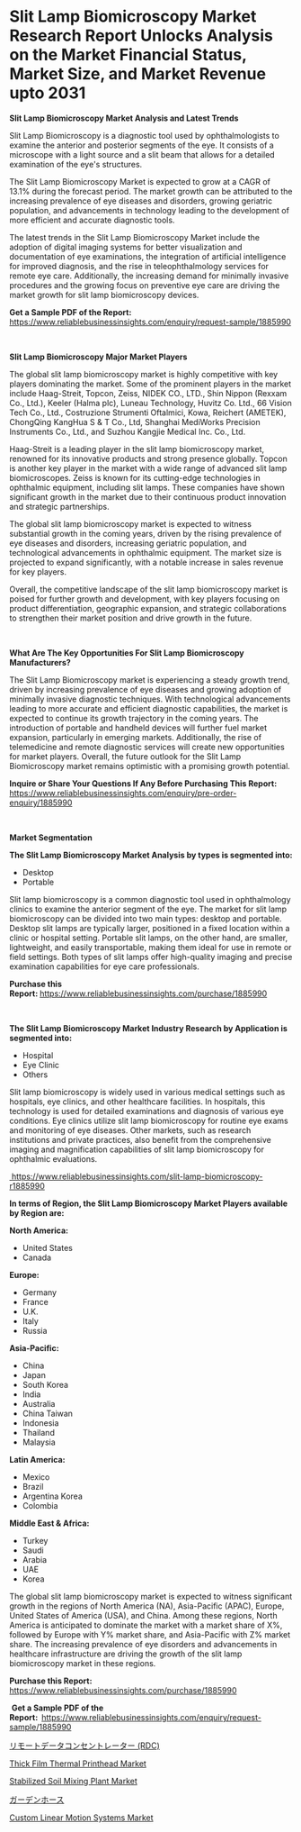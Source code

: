 <p><h1>Slit Lamp Biomicroscopy Market Research Report Unlocks Analysis on the Market Financial Status, Market Size, and Market Revenue upto 2031</h1></p><p><strong>Slit Lamp Biomicroscopy Market Analysis and Latest Trends</strong></p>
<p><p>Slit Lamp Biomicroscopy is a diagnostic tool used by ophthalmologists to examine the anterior and posterior segments of the eye. It consists of a microscope with a light source and a slit beam that allows for a detailed examination of the eye's structures.</p><p>The Slit Lamp Biomicroscopy Market is expected to grow at a CAGR of 13.1% during the forecast period. The market growth can be attributed to the increasing prevalence of eye diseases and disorders, growing geriatric population, and advancements in technology leading to the development of more efficient and accurate diagnostic tools.</p><p>The latest trends in the Slit Lamp Biomicroscopy Market include the adoption of digital imaging systems for better visualization and documentation of eye examinations, the integration of artificial intelligence for improved diagnosis, and the rise in teleophthalmology services for remote eye care. Additionally, the increasing demand for minimally invasive procedures and the growing focus on preventive eye care are driving the market growth for slit lamp biomicroscopy devices.</p></p>
<p><strong>Get a Sample PDF of the Report:&nbsp;</strong> <a href="https://www.reliablebusinessinsights.com/enquiry/request-sample/1885990">https://www.reliablebusinessinsights.com/enquiry/request-sample/1885990</a></p>
<p>&nbsp;</p>
<p><strong>Slit Lamp Biomicroscopy Major Market Players</strong></p>
<p><p>The global slit lamp biomicroscopy market is highly competitive with key players dominating the market. Some of the prominent players in the market include Haag-Streit, Topcon, Zeiss, NIDEK CO., LTD., Shin Nippon (Rexxam Co., Ltd.), Keeler (Halma plc), Luneau Technology, Huvitz Co. Ltd., 66 Vision Tech Co., Ltd., Costruzione Strumenti Oftalmici, Kowa, Reichert (AMETEK), ChongQing KangHua S & T Co., Ltd, Shanghai MediWorks Precision Instruments Co., Ltd., and Suzhou Kangjie Medical Inc. Co., Ltd.</p><p>Haag-Streit is a leading player in the slit lamp biomicroscopy market, renowned for its innovative products and strong presence globally. Topcon is another key player in the market with a wide range of advanced slit lamp biomicroscopes. Zeiss is known for its cutting-edge technologies in ophthalmic equipment, including slit lamps. These companies have shown significant growth in the market due to their continuous product innovation and strategic partnerships.</p><p>The global slit lamp biomicroscopy market is expected to witness substantial growth in the coming years, driven by the rising prevalence of eye diseases and disorders, increasing geriatric population, and technological advancements in ophthalmic equipment. The market size is projected to expand significantly, with a notable increase in sales revenue for key players.</p><p>Overall, the competitive landscape of the slit lamp biomicroscopy market is poised for further growth and development, with key players focusing on product differentiation, geographic expansion, and strategic collaborations to strengthen their market position and drive growth in the future.</p></p>
<p>&nbsp;</p>
<p><strong>What Are The Key Opportunities For Slit Lamp Biomicroscopy Manufacturers?</strong></p>
<p><p>The Slit Lamp Biomicroscopy market is experiencing a steady growth trend, driven by increasing prevalence of eye diseases and growing adoption of minimally invasive diagnostic techniques. With technological advancements leading to more accurate and efficient diagnostic capabilities, the market is expected to continue its growth trajectory in the coming years. The introduction of portable and handheld devices will further fuel market expansion, particularly in emerging markets. Additionally, the rise of telemedicine and remote diagnostic services will create new opportunities for market players. Overall, the future outlook for the Slit Lamp Biomicroscopy market remains optimistic with a promising growth potential.</p></p>
<p><strong>Inquire or Share Your Questions If Any Before Purchasing This Report:</strong> <a href="https://www.reliablebusinessinsights.com/enquiry/pre-order-enquiry/1885990">https://www.reliablebusinessinsights.com/enquiry/pre-order-enquiry/1885990</a></p>
<p>&nbsp;</p>
<p><strong>Market Segmentation</strong></p>
<p><strong>The Slit Lamp Biomicroscopy Market Analysis by types is segmented into:</strong></p>
<p><ul><li>Desktop</li><li>Portable</li></ul></p>
<p><p>Slit lamp biomicroscopy is a common diagnostic tool used in ophthalmology clinics to examine the anterior segment of the eye. The market for slit lamp biomicroscopy can be divided into two main types: desktop and portable. Desktop slit lamps are typically larger, positioned in a fixed location within a clinic or hospital setting. Portable slit lamps, on the other hand, are smaller, lightweight, and easily transportable, making them ideal for use in remote or field settings. Both types of slit lamps offer high-quality imaging and precise examination capabilities for eye care professionals.</p></p>
<p><strong>Purchase this Report:&nbsp;</strong><a href="https://www.reliablebusinessinsights.com/purchase/1885990">https://www.reliablebusinessinsights.com/purchase/1885990</a></p>
<p>&nbsp;</p>
<p><strong>The Slit Lamp Biomicroscopy Market Industry Research by Application is segmented into:</strong></p>
<p><ul><li>Hospital</li><li>Eye Clinic</li><li>Others</li></ul></p>
<p><p>Slit lamp biomicroscopy is widely used in various medical settings such as hospitals, eye clinics, and other healthcare facilities. In hospitals, this technology is used for detailed examinations and diagnosis of various eye conditions. Eye clinics utilize slit lamp biomicroscopy for routine eye exams and monitoring of eye diseases. Other markets, such as research institutions and private practices, also benefit from the comprehensive imaging and magnification capabilities of slit lamp biomicroscopy for ophthalmic evaluations.</p></p>
<p><a href="https://www.reliablebusinessinsights.com/slit-lamp-biomicroscopy-r1885990">&nbsp;https://www.reliablebusinessinsights.com/slit-lamp-biomicroscopy-r1885990</a></p>
<p><strong>In terms of Region, the Slit Lamp Biomicroscopy Market Players available by Region are:</strong></p>
<p>
    <p> <strong> North America: </strong>
        <ul>
            <li>United States</li>
            <li>Canada</li>
        </ul>
        </p> 
    <p> <strong> Europe: </strong>
        <ul>
            <li>Germany</li>
            <li>France</li>
            <li>U.K.</li>
            <li>Italy</li>
            <li>Russia</li>
        </ul>
        </p> 
    <p> <strong> Asia-Pacific: </strong>
        <ul>
            <li>China</li>
            <li>Japan</li>
            <li>South Korea</li>
            <li>India</li>
            <li>Australia</li>
            <li>China Taiwan</li>
            <li>Indonesia</li>
            <li>Thailand</li>
            <li>Malaysia</li>
        </ul>
        </p> 
    <p> <strong> Latin America: </strong>
        <ul>
            <li>Mexico</li>
            <li>Brazil</li>
            <li>Argentina Korea</li>
            <li>Colombia</li>
        </ul>
        </p> 
    <p> <strong> Middle East & Africa: </strong>
        <ul>
            <li>Turkey</li>
            <li>Saudi</li>
            <li>Arabia</li>
            <li>UAE</li>
            <li>Korea</li>
        </ul>
    </p>
    </p>
<p><p>The global slit lamp biomicroscopy market is expected to witness significant growth in the regions of North America (NA), Asia-Pacific (APAC), Europe, United States of America (USA), and China. Among these regions, North America is anticipated to dominate the market with a market share of X%, followed by Europe with Y% market share, and Asia-Pacific with Z% market share. The increasing prevalence of eye disorders and advancements in healthcare infrastructure are driving the growth of the slit lamp biomicroscopy market in these regions.</p></p>
<p><strong>Purchase this Report: </strong><a href="https://www.reliablebusinessinsights.com/purchase/1885990">https://www.reliablebusinessinsights.com/purchase/1885990</a></p>
<p>&nbsp;<strong>Get a Sample PDF of the Report:&nbsp;&nbsp;</strong><a href="https://www.reliablebusinessinsights.com/enquiry/request-sample/1885990">https://www.reliablebusinessinsights.com/enquiry/request-sample/1885990</a></p>
<p><strong></strong></p>
<p><p><a href="https://github.com/MacyOrn/Market-Research-Report-List-1/blob/main/6743189168774.md">リモートデータコンセントレーター (RDC)</a></p><p><a href="https://github.com/sosoelmasry38/Market-Research-Report-List-1/blob/main/thick-film-thermal-printhead-market.md">Thick Film Thermal Printhead Market</a></p><p><a href="https://issuu.com/reportprime-2/docs/stabilized-soil-mixing-plant-market-size-2030.pptx">Stabilized Soil Mixing Plant Market</a></p><p><a href="https://github.com/charm854/Market-Research-Report-List-2/blob/main/9651466168773.md">ガーデンホース</a></p><p><a href="https://github.com/khkjaxbn36/Market-Research-Report-List-1/blob/main/custom-linear-motion-systems-market.md">Custom Linear Motion Systems Market</a></p></p>